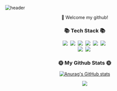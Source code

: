 ![header](https://capsule-render.vercel.app/api?type=Waving&text=Sujeong&fontColor=6666CC)

<div align="center">
👋 Welcome my github!
</div>


<h3 align="center">📚 Tech Stack 📚</h3>
<p align="center">
  <img src="https://img.shields.io/badge/JAVA-007396?style=for-the-badge&logo=java&logoColor=white">&nbsp
  <img src="https://img.shields.io/badge/Eclipse-2C2255?style=for-the-badge&logo=Eclipse%20IDE&logoColor=white">&nbsp
  <img src="https://img.shields.io/badge/Spring-6DB33F?style=for-the-badge&logo=Spring&logoColor=white">&nbsp
  <img src="https://img.shields.io/badge/C#-512BD4?style=for-the-badge&logo=C#&logoColor=white">&nbsp
  <img src="https://img.shields.io/badge/Oracle-F80000?style=for-the-badge&logo=Oracle&logoColor=white">&nbsp
  <img src="https://img.shields.io/badge/github-181717?style=for-the-badge&logo=github&logoColor=white">&nbsp
  <br>
  <img src="https://img.shields.io/badge/Html5-E34F26?style=for-the-badge&logo=Html5&logoColor=white">&nbsp
  <img src="https://img.shields.io/badge/Css3-1572B6?style=for-the-badge&logo=Css3&logoColor=white">&nbsp
</p>


<h3 align="center"> 🌞 My Github Stats 🌞</h3>
<div align="center">

[![Anurag's GitHub stats](https://github-readme-stats.vercel.app/api?username=s2szs2&hide_title=true&show_icons=true&include_all_commits=true&disable_animations=true&theme=vue)](https://github.com/anuraghazra/github-readme-stats)
</div>

<p align="center">
  <a href="https://hits.seeyoufarm.com"><img src="https://hits.seeyoufarm.com/api/count/incr/badge.svg?url=https%3A%2F%2Fgithub.com%2Fs2szs2&count_bg=%2341B883&title_bg=%23CDC2C2&icon=github.svg&icon_color=%23E7E7E7&title=hits&edge_flat=false"/></a>
</p>
<!--
**s2szs2/s2szs2** is a ✨ _special_ ✨ repository because its `README.md` (this file) appears on your GitHub profile.

Here are some ideas to get you started:

- 🔭 I’m currently working on ...
- 🌱 I’m currently learning ...
- 👯 I’m looking to collaborate on ...
- 🤔 I’m looking for help with ...
- 💬 Ask me about ...
- 📫 How to reach me: ...
- 😄 Pronouns: ...
- ⚡ Fun fact: ...
-->
